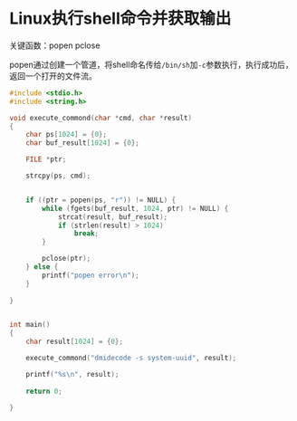 # Linux执行shell命令并获取输出

关键函数：popen pclose

popen通过创建一个管道，将shell命名传给`/bin/sh`加`-c`参数执行，执行成功后，返回一个打开的文件流。



```c
#include <stdio.h>
#include <string.h>

void execute_commond(char *cmd, char *result)
{
	char ps[1024] = {0};
	char buf_result[1024] = {0};

	FILE *ptr;

	strcpy(ps, cmd);


	if ((ptr = popen(ps, "r")) != NULL) {
		while (fgets(buf_result, 1024, ptr) != NULL) {
			strcat(result, buf_result);
			if (strlen(result) > 1024)
				break;
		}

		pclose(ptr);
	} else {
		printf("popen error\n");
	}
	
}


int main()
{
	char result[1024] = {0};

	execute_commond("dmidecode -s system-uuid", result);

	printf("%s\n", result);
		
	return 0;

}

```

